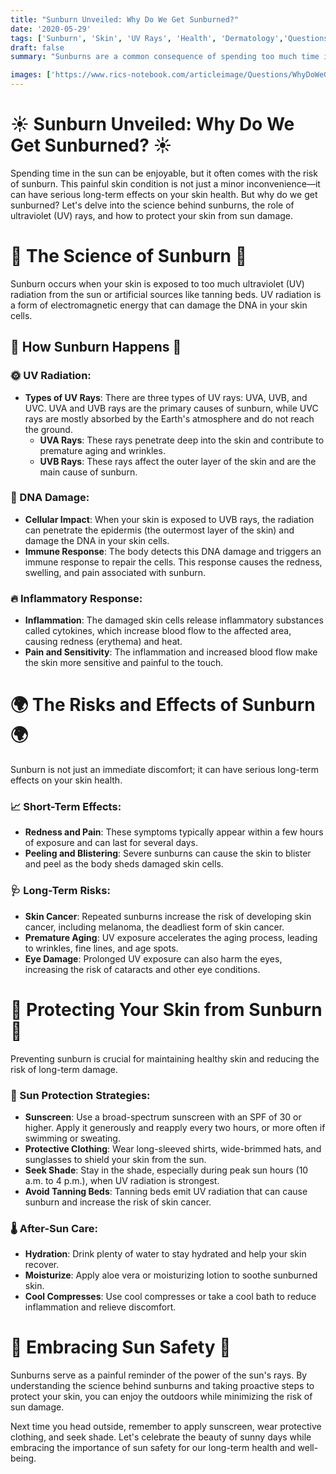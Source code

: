 ```yaml
---
title: "Sunburn Unveiled: Why Do We Get Sunburned?"
date: '2020-05-29'
tags: ['Sunburn', 'Skin', 'UV Rays', 'Health', 'Dermatology','Questions']
draft: false
summary: "Sunburns are a common consequence of spending too much time in the sun. In this blog post, we explore the science behind sunburns, the role of UV rays, and how to protect your skin from sun damage."

images: ['https://www.rics-notebook.com/articleimage/Questions/WhyDoWeGetSunburnt.webp']
---
```


# ☀️ Sunburn Unveiled: Why Do We Get Sunburned? ☀️

Spending time in the sun can be enjoyable, but it often comes with the risk of sunburn. This painful skin condition is not just a minor inconvenience—it can have serious long-term effects on your skin health. But why do we get sunburned? Let's delve into the science behind sunburns, the role of ultraviolet (UV) rays, and how to protect your skin from sun damage.

# 🔬 The Science of Sunburn 🔬

Sunburn occurs when your skin is exposed to too much ultraviolet (UV) radiation from the sun or artificial sources like tanning beds. UV radiation is a form of electromagnetic energy that can damage the DNA in your skin cells.

## 🧠 How Sunburn Happens 🧠

### 🌞 UV Radiation:
- **Types of UV Rays**: There are three types of UV rays: UVA, UVB, and UVC. UVA and UVB rays are the primary causes of sunburn, while UVC rays are mostly absorbed by the Earth's atmosphere and do not reach the ground.
  - **UVA Rays**: These rays penetrate deep into the skin and contribute to premature aging and wrinkles.
  - **UVB Rays**: These rays affect the outer layer of the skin and are the main cause of sunburn.
  
### 🧬 DNA Damage:
- **Cellular Impact**: When your skin is exposed to UVB rays, the radiation can penetrate the epidermis (the outermost layer of the skin) and damage the DNA in your skin cells.
- **Immune Response**: The body detects this DNA damage and triggers an immune response to repair the cells. This response causes the redness, swelling, and pain associated with sunburn.

### 🔥 Inflammatory Response:
- **Inflammation**: The damaged skin cells release inflammatory substances called cytokines, which increase blood flow to the affected area, causing redness (erythema) and heat.
- **Pain and Sensitivity**: The inflammation and increased blood flow make the skin more sensitive and painful to the touch.

# 🌍 The Risks and Effects of Sunburn 🌍

Sunburn is not just an immediate discomfort; it can have serious long-term effects on your skin health.

### 📈 Short-Term Effects:
- **Redness and Pain**: These symptoms typically appear within a few hours of exposure and can last for several days.
- **Peeling and Blistering**: Severe sunburns can cause the skin to blister and peel as the body sheds damaged skin cells.

### 🩺 Long-Term Risks:
- **Skin Cancer**: Repeated sunburns increase the risk of developing skin cancer, including melanoma, the deadliest form of skin cancer.
- **Premature Aging**: UV exposure accelerates the aging process, leading to wrinkles, fine lines, and age spots.
- **Eye Damage**: Prolonged UV exposure can also harm the eyes, increasing the risk of cataracts and other eye conditions.

# 🌟 Protecting Your Skin from Sunburn 🌟

Preventing sunburn is crucial for maintaining healthy skin and reducing the risk of long-term damage.

### 🧴 Sun Protection Strategies:
- **Sunscreen**: Use a broad-spectrum sunscreen with an SPF of 30 or higher. Apply it generously and reapply every two hours, or more often if swimming or sweating.
- **Protective Clothing**: Wear long-sleeved shirts, wide-brimmed hats, and sunglasses to shield your skin from the sun.
- **Seek Shade**: Stay in the shade, especially during peak sun hours (10 a.m. to 4 p.m.), when UV radiation is strongest.
- **Avoid Tanning Beds**: Tanning beds emit UV radiation that can cause sunburn and increase the risk of skin cancer.

### 🌡️ After-Sun Care:
- **Hydration**: Drink plenty of water to stay hydrated and help your skin recover.
- **Moisturize**: Apply aloe vera or moisturizing lotion to soothe sunburned skin.
- **Cool Compresses**: Use cool compresses or take a cool bath to reduce inflammation and relieve discomfort.

# 🌟 Embracing Sun Safety 🌟

Sunburns serve as a painful reminder of the power of the sun's rays. By understanding the science behind sunburns and taking proactive steps to protect your skin, you can enjoy the outdoors while minimizing the risk of sun damage.

Next time you head outside, remember to apply sunscreen, wear protective clothing, and seek shade. Let's celebrate the beauty of sunny days while embracing the importance of sun safety for our long-term health and well-being.
